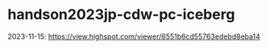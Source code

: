 # handson2023jp-cdw-pc-iceberg

2023-11-15: https://view.highspot.com/viewer/6551b6cd55763edebd8eba14
